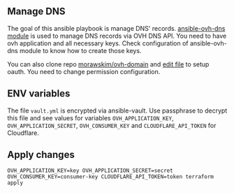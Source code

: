 ## Manage DNS

The goal of this ansible playbook is manage DNS' records.
[ansible-ovh-dns module](https://github.com/gheesh/ansible-ovh-dns) is used to manage DNS records via OVH DNS API.
You need to have ovh application and all necessary keys.
Check configuration of ansible-ovh-dns module to know how to create those keys.

You can also clone repo [morawskim/ovh-domain](https://github.com/morawskim/ovh-domain) and [edit file](https://github.com/morawskim/ovh-domain/blob/master/src/Commands/DomainCredential.php) to setup oauth.
You need to change permission configuration.

## ENV variables

The file `vault.yml` is encrypted via ansible-vault.
Use passphrase to decrypt this file and see values for variables `OVH_APPLICATION_KEY`, `OVH_APPLICATION_SECRET`, `OVH_CONSUMER_KEY` and `CLOUDFLARE_API_TOKEN` for Cloudflare.

## Apply changes

`OVH_APPLICATION_KEY=key OVH_APPLICATION_SECRET=secret OVH_CONSUMER_KEY=consumer-key CLOUDFLARE_API_TOKEN=token terraform apply`
